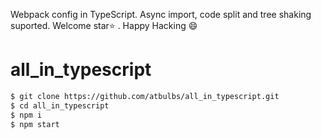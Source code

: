 Webpack config in TypeScript. Async import, code split and tree shaking suported. Welcome star:star:  . Happy Hacking :smile:

# all_in_typescript
```bash
$ git clone https://github.com/atbulbs/all_in_typescript.git
$ cd all_in_typescript
$ npm i
$ npm start
```
